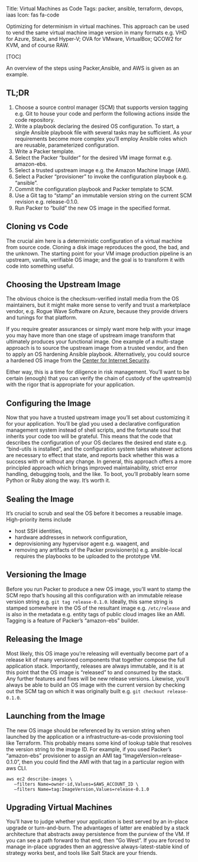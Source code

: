 Title: Virtual Machines as Code
Tags: packer, ansible, terraform, devops, iaas
Icon: fas fa-code

Optimizing for determinism in virtual machines. This approach can be used to vend the same virtual machine image version in many formats e.g. VHD for Azure, Stack, and Hyper-V; OVA for VMware, VirtualBox; QCOW2 for KVM, and of course RAW.

[TOC]

An overview of the steps using Packer,Ansible, and AWS is given as an example. 


## TL;DR
1. Choose a source control manager (SCM) that supports version tagging e.g. Git to house your code and perform the following actions inside the code repository.
1. Write a playbook declaring the desired OS configuration. To start, a single Ansible playbook file with several tasks may be sufficient. As your requirements become more complex you’ll employ Ansible roles which are reusable, parameterized configuration.
1. Write a Packer template.
1. Select the Packer “builder” for the desired VM image format e.g. amazon-ebs.
1. Select a trusted upstream image e.g. the Amazon Machine Image (AMI).
1. Select a Packer “provisioner” to invoke the configuration playbook e.g. “ansible”.
1. Commit the configuration playbook and Packer template to SCM.
1. Use a Git tag to “stamp” an immutable version string on the current SCM revision e.g. release-0.1.0.
1. Run Packer to “build” the new OS image in the specified format.

## Cloning vs Code
The crucial aim here is a deterministic configuration of a virtual machine from source code. Cloning a disk image reproduces the good, the bad, and the unknown. The starting point for your VM image production pipeline is an upstream, vanilla, verifiable OS image; and the goal is to transform it with code into something useful.

## Choosing the Upstream Image
The obvious choice is the checksum-verified install media from the OS maintainers, but it might make more sense to verify and trust a marketplace vendor, e.g. Rogue Wave Software on Azure, because they provide drivers and tunings for that platform.

If you require greater assurances or simply want more help with your image you may have more than one stage of upstream image transform that ultimately produces your functional image. One example of a multi-stage approach is to source the upstream image from a trusted vendor, and then to apply an OS hardening Ansible playbook. Alternatively, you could source a hardened OS image from the [Center for Internet Security](https://www.cisecurity.org/services/hardened-virtual-images/).

Either way, this is a time for diligence in risk management. You’ll want to be certain (enough) that you can verify the chain of custody of the upstream(s) with the rigor that is appropriate for your application.

## Configuring the Image
Now that you have a trusted upstream image you’ll set about customizing it for your application. You’ll be glad you used a declarative configuration management system instead of shell scripts, and the fortunate soul that inherits your code too will be grateful. This means that the code that describes the configuration of your OS declares the desired end state e.g. “bind-utils is installed”, and the configuration system takes whatever actions are necessary to effect that state, and reports back whether this was a success with or without any change. In general, this approach offers a more principled approach which brings improved maintainability, strict error handling, debugging tools, and the like. To boot, you’ll probably learn some Python or Ruby along the way. It’s worth it.

## Sealing the Image
It’s crucial to scrub and seal the OS before it becomes a reusable image. High-priority items include

  * host SSH identities,
  * hardware addresses in network configuration,
  * deprovisioning any hypervisor agent e.g. waagent, and
  * removing any artifacts of the Packer provisioner(s) e.g. ansible-local requires the playbooks to be uploaded to the prototype VM.

## Versioning the Image
Before you run Packer to produce a new OS image, you’ll want to stamp the SCM repo that’s housing all this configuration with an immutable release version string e.g. `git tag release-0.1.0`. Ideally, this same string is stamped somewhere in the OS of the resultant image e.g. `/etc/release` and is also in the metadata e.g. entity tags of public cloud images like an AMI. Tagging is a feature of Packer’s “amazon-ebs” builder.

## Releasing the Image
Most likely, this OS image you’re releasing will eventually become part of a release kit of many versioned components that together compose the full application stack. Importantly, releases are always immutable, and it is at this point that the OS image is “released” to and consumed by the stack. Any further features and fixes will be new release versions. Likewise, you’ll always be able to build an OS image with the current version by checking out the SCM tag on which it was originally built e.g. `git checkout release-0.1.0`.

## Launching from the Image
The new OS image should be referenced by its version string when launched by the application or a infrastructure-as-code provisioning tool like Terraform. This probably means some kind of lookup table that resolves the version string to the image ID. For example, if you used Packer’s “amazon-ebs” provisioner to assign an AMI tag “ImageVersion=release-0.1.0”, then you could find the AMI with that tag in a particular region with aws CLI.

```shell
aws ec2 describe-images \
   –filters Name=owner-id,Values=$AWS_ACCOUNT_ID \
   –filters Name=tag:ImageVersion,Values=release-0.1.0
```

## Upgrading Virtual Machines
You’ll have to judge whether your application is best served by an in-place upgrade or turn-and-burn. The advantages of latter are enabled by a stack architecture that abstracts away persistence from the purview of the VM. If you can see a path forward to that end, then “Go West”. If you are forced to manage in-place upgrades then an aggressive always-latest-stable kind of strategy works best, and tools like Salt Stack are your friends.


